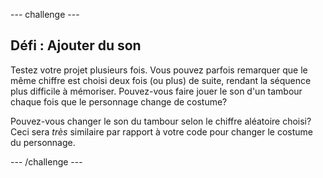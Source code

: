 --- challenge ---
## Défi : Ajouter du son 
Testez votre projet plusieurs fois. Vous pouvez parfois remarquer que le même chiffre est choisi deux fois (ou plus) de suite, rendant la séquence plus difficile à mémoriser. Pouvez-vous faire jouer le son d'un tambour chaque fois que le personnage change de costume?

Pouvez-vous changer le son du tambour selon le chiffre aléatoire choisi? Ceci sera _très_ similaire par rapport à votre code pour changer le costume du personnage.

--- /challenge ---
